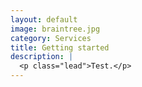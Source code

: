 ```yaml
---
layout: default
image: braintree.jpg
category: Services
title: Getting started
description: |
  <p class="lead">Test.</p>
---
```

